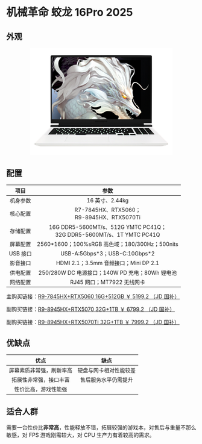# 机械革命 蛟龙 16Pro 2025

## 外观

<div style="margin: 0 auto; text-align: center; width: 75%"><img src="./assets/蛟龙16pro.png" /></div>

## 配置

|   项目   |                                   参数                                    |
| :------: | :-----------------------------------------------------------------------: |
| 机身参数 |                              16 英寸、2.44kg                              |
| 核心配置 |               R7-7845HX、RTX5060；<br/>R9-8945HX、RTX5070Ti               |
| 存储配置 | 16G DDR5-5600MT/s、512G YMTC PC41Q；<br/>32G DDR5-5600MT/s、1T YMTC PC41Q |
| 屏幕配置 |              2560\*1600；100%sRGB 高色域；180/300Hz；500nits              |
| USB 接口 |                      USB-A:5Gbps\*3；USB-C:10Gbps\*2                      |
| 影音接口 |                   HDMI 2.1；3.5mm 音频接口；Mini DP 2.1                   |
| 供电配置 |              250/280W DC 电源接口；140W PD 充电；80Wh 锂电池              |
| 网络配置 |                        RJ45 网口；MT7922 无线网卡                         |

主购买链接：[R9-7845HX+RTX5060 16G+512GB ￥ 5199.2 （JD 国补）](https://3.cn/2i8-Qjiv)

副购买链接：[R9-8945HX+RTX5070 32G+1TB ￥ 6799.2 （JD 国补）](https://3.cn/2i8-QJcB)

副购买链接：[R9-8945HX+RTX5070Ti 32G+1TB ￥ 7999.2 （JD 国补）](https://3.cn/2i8-RGrI)

## 优缺点

|           优点           |          缺点          |
| :----------------------: | :--------------------: |
| 屏幕素质非常强，刷新率高 | 硬盘与网卡相对性能较差 |
|  拓展性非常强，接口丰富  |  售后服务水平仍需提升  |
|   性价比高，游戏性能强   |                        |

## 适合人群

需要一台性价比**非常高**，性能释放不错，拓展较强的游戏本，对售后与重量不那么敏感，对 FPS 游戏刚需较大，对 CPU 生产力有着较高的需求。

<!-- ## 总结

去年的蛟龙 16Pro 无疑是一款令人印象深刻的产品，而今年的蛟龙 16Pro 则可以说是真真正正的凶残。

在处理器方面，这颗 R7-7745HX 在六千元价位并无敌手，搭配 4070 显卡可以说是通杀任何 2k 游戏。内存采用了单条的 16G，非常方便后续升级。屏幕与网卡也皆为第一梯队水准。

可惜，蛟龙 16Pro 在体验上仍存在着些许问题：一是电源适配器缩水，导致最终双烤仅有 30W+130W 的性能释放。尽管最终游戏性能差距不大，但是电源缩水总还是令人膈应；二是其电池容量进一步缩水至 60Wh，考虑到 HX 处理器过高的 IO Die 功耗，其离电续航能力堪忧；三是机器的外部接口相比去年也进行了大幅度缩水，尽管接口数量差不多，但是有两个 USB-A 口的带宽从 20Gbps 砍到了 5Gbps。虽然这对日常使用影响不大，但这种操作还是令消费者不爽。

总的来看，这仍是一台非常值得购买的低价位 4070 性能本。不错的 CPU 搭配 4070 显卡，无论是各类游戏还是对处理器性能有相当要求的仿真软件，蛟龙 16Pro 都能轻松应对。同时机械革命还推出了 4060 版本的蛟龙 16Pro，给了那些需要 CPU 性能但对显卡性能要求不高的用户一个更有性价比的选择，搭配上国补，使得最终价格下探到了 5000 元价位。唯一可惜的是 4070 版本目前在京东自营上处于缺货状态，不然在国补的加持下，这款笔记本完全可以作为极光 X 缺货后的替代品。

::: warning 注意
在 2024 年 618 之后，固态硬盘的价格有所上涨，机械革命出于控制成本的考量，将全品牌新出厂机器的硬盘进行了更改，具体批次的硬盘可能有所不同，因此在购买机械革命品牌的笔记本到手后，建议您尽快查看机器的硬盘。同时在国补大范围上线之后，出于进一步减缩成本的考量，机械革命将部分机型的网卡也进行了缩减。为此我们也对目前机械革命使用过的硬盘进行了总结：长存 4.0 旗舰盘 PC411；长存 3.0 旗舰盘 PC300；英睿达 P3 PLUS;长存 4.0 QLC 旗舰盘 PC41Q；金士顿 QLC。如果您到手的机器为 QLC 硬盘，我们建议您在不嫌弃麻烦的情况下多备份数据，以确保机器的稳定使用。
::: -->
